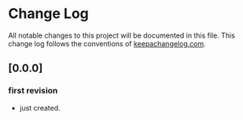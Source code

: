 # Change Log
All notable changes to this project will be documented in this file. This change log follows the conventions of [keepachangelog.com](http://keepachangelog.com/).

## [0.0.0]
### first revision
- just created.
